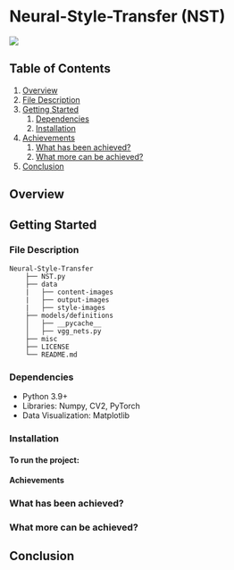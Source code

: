 # Neural-Style-Transfer (NST)

![](https://github.com/nazianafis/NST/blob/main/misc/NST.gif)

## Table of Contents

1. [Overview](#overview)
2. [File Description](description)
3. [Getting Started](#getting-started)
    1. [Dependencies](#dependencies)
    2. [Installation](#installation)
4. [Achievements](#achievements)
    1. [What has been achieved?](#achieved)
    2. [What more can be achieved?](#moreachieve)
6. [Conclusion](#reflect)

## Overview <a name="overview"></a>



## Getting Started <a name="getting-started"></a>

### File Description <a name="description"></a>
    Neural-Style-Transfer
        ├── NST.py
        ├── data
        |   ├── content-images
        |   ├── output-images
        |   ├── style-images
        ├── models/definitions     
        │   ├── __pycache__
        │   ├── vgg_nets.py
        ├── misc
        ├── LICENSE
        └── README.md
    

### Dependencies <a name="dependencies"></a>
*    Python 3.9+
*    Libraries: Numpy, CV2, PyTorch
*    Data Visualization: Matplotlib

### Installation <a name="installation"></a>



#### To run the project:



#### Achievements <a name="achievements"></a>

### What has been achieved? <a name="achieved"></a>



### What more can be achieved? <a name="moreachieve"></a>



## Conclusion <a name="reflect"></a>

